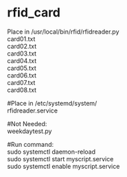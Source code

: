 # rfid_card

Place in /usr/local/bin/rfid/rfidreader.py  
card01.txt  
card02.txt  
card03.txt  
card04.txt  
card05.txt  
card06.txt  
card07.txt  
card08.txt  

#Place in /etc/systemd/system/  
rfidreader.service

#Not Needed:  
weekdaytest.py

#Run command:  
sudo systemctl daemon-reload  
sudo systemctl start myscript.service  
sudo systemctl enable myscript.service
